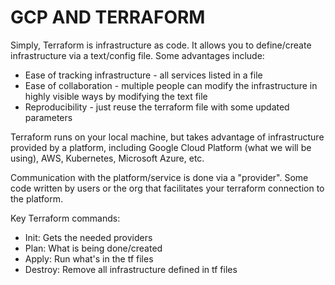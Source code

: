 # GCP AND TERRAFORM

Simply, Terraform is infrastructure as code. It allows you to define/create infrastructure via a text/config file. Some advantages include:

- Ease of tracking infrastructure - all services listed in a file
- Ease of collaboration - multiple people can modify the infrastructure in highly visible ways by modifying the text file
- Reproducibility - just reuse the terraform file with some updated parameters

Terraform runs on your local machine, but takes advantage of infrastructure provided by a platform, including Google Cloud Platform (what we will be using), AWS, Kubernetes, Microsoft Azure, etc.

Communication with the platform/service is done via a "provider". Some code written by users or the org that facilitates your terraform connection to the platform.

Key Terraform commands:

- Init: Gets the needed providers
- Plan: What is being done/created
- Apply: Run what's in the tf files
- Destroy: Remove all infrastructure defined in tf files